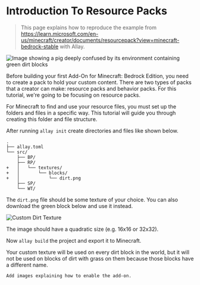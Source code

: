 # Introduction To Resource Packs

> This page explains how to reproduce the example from
> <https://learn.microsoft.com/en-us/minecraft/creator/documents/resourcepack?view=minecraft-bedrock-stable>
> with Allay.

![Image showing a pig deeply confused by its environment containing green dirt blocks](https://learn.microsoft.com/en-us/minecraft/creator/documents/media/resourcepack/introduction-to-resource-packs.jpg?view=minecraft-bedrock-stable)

Before building your first Add-On for Minecraft: Bedrock Edition, you need to create a pack to hold your
custom content. There are two types of packs that a creator can make: resource packs and behavior packs. For
this tutorial, we're going to be focusing on resource packs.

For Minecraft to find and use your resource files, you must set up the folders and files in a specific way.
This tutorial will guide you through creating this folder and file structure.

After running `allay init` create directories and files like shown below.

```diff,nolang
.
├── allay.toml
└── src/
    ├── BP/
    ├── RP/
+   │   └── textures/
+   │       └── blocks/
+   │           └── dirt.png
    ├── SP/
    └── WT/
```

The `dirt.png` file should be some texture of your choice. You can also download the green block below and
use it instead.

![Custom Dirt Texture](https://learn.microsoft.com/en-us/minecraft/creator/documents/media/resourcepack/dirt.png?view=minecraft-bedrock-stable)

The image should have a quadratic size (e.g. 16x16 or 32x32).

Now `allay build` the project and export it to Minecraft.

Your custom texture will be used on every dirt block in the world, but it will not be used on blocks of dirt
with grass on them because those blocks have a different name.

```admonish todo
Add images explaining how to enable the add-on.
```
